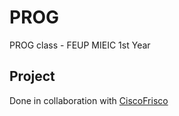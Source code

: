 # PROG
PROG class - FEUP MIEIC 1st Year

## Project

Done in collaboration with [CiscoFrisco](https://github.com/CiscoFrisco)

